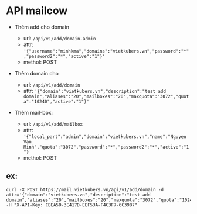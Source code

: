 # API mailcow

- Thêm add cho domain

    + url: `/api/v1/add/domain-admin`
    + attr: `'{"username":"minhkma","domains":"vietkubers.vn","password":"*","password2":"*","active":"1"}'`
    + methol: POST

- Thêm domain cho 

    + url: `/api/v1/add/domain`
    + attr: `'{"domain":"vietkubers.vn","description":"test add domain","aliases":"20","mailboxes":"20","maxquota":"3072","quota":"10240","active":"1"}'`

- Thêm mail-box:

    + url: `/api/v1/add/mailbox`
    + attr: `'{"local_part":"admin","domain":"vietkubers.vn","name":"Nguyen Van Minh","quota":"3072","password":"*","password2":"*","active":"1"}'`
    + methol: POST

## ex:

```
curl -X POST https://mail.vietkubers.vn/api/v1/add/domain -d attr='{"domain":"vietkubers.vn","description":"test add domain","aliases":"20","mailboxes":"20","maxquota":"3072","quota":"10240","active":"1"}' -H "X-API-Key: CBEA50-3E417D-EEF53A-F4C3F7-6C3987"
```
